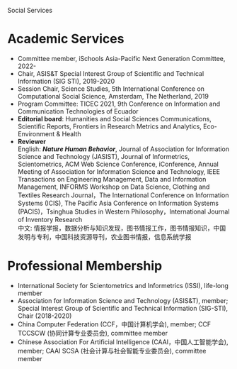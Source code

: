 Social Services
# Academic Services
* Committee member, iSchools Asia-Pacific Next Generation Committee, 2022-
* Chair, ASIS&T Special Interest Group of Scientific and Technical Information (SIG STI), 2019-2020
* Session Chair, Science Studies, 5th International Conference on Computational Social Science, Amsterdam, The Netherland, 2019  
* Program Committee: TICEC 2021, 9th Conference on Information and Communication Technologies of Ecuador  
* __Editorial board__: Humanities and Social Sciences Communications, Scientific Reports, Frontiers in Research Metrics and Analytics, Eco-Environment & Health
* __Reviewer__  
English: ***Nature Human Behavior***, Journal of Association for Information Science and Technology (JASIST), Journal of Informetrics, Scientometrics, ACM Web Science Conference,  iConference, Annual Meeting of Association for Information Science and Technology, IEEE Transactions on Engineering Management, Data and Information Management, INFORMS Workshop on Data Science, Clothing and Textiles Research Journal，The International Conference on Information Systems (ICIS), The Pacific Asia Conference on Information Systems (PACIS)，Tsinghua Studies in Western Philosophy，International Journal of Inventory Research  
中文: 情报学报，数据分析与知识发现，图书情报工作，图书情报知识，中国发明与专利，中国科技资源导刊，农业图书情报，信息系统学报

# Professional Membership
* International Society for Scientometrics and Informetrics (ISSI), life-long member  
* Association for Information Science and Technology (ASIS&T), member; Special Interest Group of Scientific and Technical Information (SIG-STI), Chair (2018-2020)  
* China Computer Federation (CCF，中国计算机学会), member; CCF TCCSCW (协同计算专业委员会), committee member  
* Chinese Association For Artificial Intelligence (CAAI，中国人工智能学会), member; CAAI SCSA (社会计算与社会智能专业委员会), committee member

